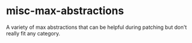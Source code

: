 # misc-max-abstractions

A variety of max abstractions that can be helpful during patching but don't really fit any category.

